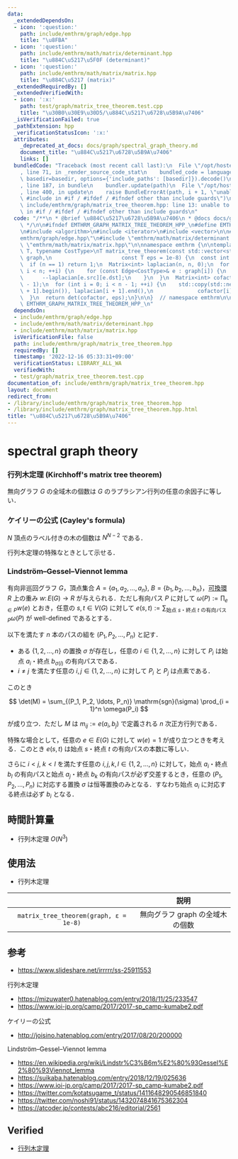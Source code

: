 ```yaml
---
data:
  _extendedDependsOn:
  - icon: ':question:'
    path: include/emthrm/graph/edge.hpp
    title: "\u8FBA"
  - icon: ':question:'
    path: include/emthrm/math/matrix/determinant.hpp
    title: "\u884C\u5217\u5F0F (determinant)"
  - icon: ':question:'
    path: include/emthrm/math/matrix/matrix.hpp
    title: "\u884C\u5217 (matrix)"
  _extendedRequiredBy: []
  _extendedVerifiedWith:
  - icon: ':x:'
    path: test/graph/matrix_tree_theorem.test.cpp
    title: "\u30B0\u30E9\u30D5/\u884C\u5217\u6728\u5B9A\u7406"
  _isVerificationFailed: true
  _pathExtension: hpp
  _verificationStatusIcon: ':x:'
  attributes:
    _deprecated_at_docs: docs/graph/spectral_graph_theory.md
    document_title: "\u884C\u5217\u6728\u5B9A\u7406"
    links: []
  bundledCode: "Traceback (most recent call last):\n  File \"/opt/hostedtoolcache/Python/3.9.16/x64/lib/python3.9/site-packages/onlinejudge_verify/documentation/build.py\"\
    , line 71, in _render_source_code_stat\n    bundled_code = language.bundle(stat.path,\
    \ basedir=basedir, options={'include_paths': [basedir]}).decode()\n  File \"/opt/hostedtoolcache/Python/3.9.16/x64/lib/python3.9/site-packages/onlinejudge_verify/languages/cplusplus.py\"\
    , line 187, in bundle\n    bundler.update(path)\n  File \"/opt/hostedtoolcache/Python/3.9.16/x64/lib/python3.9/site-packages/onlinejudge_verify/languages/cplusplus_bundle.py\"\
    , line 400, in update\n    raise BundleErrorAt(path, i + 1, \"unable to process\
    \ #include in #if / #ifdef / #ifndef other than include guards\")\nonlinejudge_verify.languages.cplusplus_bundle.BundleErrorAt:\
    \ include/emthrm/graph/matrix_tree_theorem.hpp: line 13: unable to process #include\
    \ in #if / #ifdef / #ifndef other than include guards\n"
  code: "/**\n * @brief \u884C\u5217\u6728\u5B9A\u7406\n * @docs docs/graph/spectral_graph_theory.md\n\
    \ */\n\n#ifndef EMTHRM_GRAPH_MATRIX_TREE_THEOREM_HPP_\n#define EMTHRM_GRAPH_MATRIX_TREE_THEOREM_HPP_\n\
    \n#include <algorithm>\n#include <iterator>\n#include <vector>\n\n#include \"\
    emthrm/graph/edge.hpp\"\n#include \"emthrm/math/matrix/determinant.hpp\"\n#include\
    \ \"emthrm/math/matrix/matrix.hpp\"\n\nnamespace emthrm {\n\ntemplate <typename\
    \ T, typename CostType>\nT matrix_tree_theorem(const std::vector<std::vector<Edge<CostType>>>&\
    \ graph,\n                      const T eps = 1e-8) {\n  const int n = graph.size();\n\
    \  if (n == 1) return 1;\n  Matrix<int> laplacian(n, n, 0);\n  for (int i = 0;\
    \ i < n; ++i) {\n    for (const Edge<CostType>& e : graph[i]) {\n      ++laplacian[e.src][e.src];\n\
    \      --laplacian[e.src][e.dst];\n    }\n  }\n  Matrix<int> cofactor(n - 1, n\
    \ - 1);\n  for (int i = 0; i < n - 1; ++i) {\n    std::copy(std::next(laplacian[i\
    \ + 1].begin()), laplacian[i + 1].end(),\n              cofactor[i].begin());\n\
    \  }\n  return det(cofactor, eps);\n}\n\n}  // namespace emthrm\n\n#endif  //\
    \ EMTHRM_GRAPH_MATRIX_TREE_THEOREM_HPP_\n"
  dependsOn:
  - include/emthrm/graph/edge.hpp
  - include/emthrm/math/matrix/determinant.hpp
  - include/emthrm/math/matrix/matrix.hpp
  isVerificationFile: false
  path: include/emthrm/graph/matrix_tree_theorem.hpp
  requiredBy: []
  timestamp: '2022-12-16 05:33:31+09:00'
  verificationStatus: LIBRARY_ALL_WA
  verifiedWith:
  - test/graph/matrix_tree_theorem.test.cpp
documentation_of: include/emthrm/graph/matrix_tree_theorem.hpp
layout: document
redirect_from:
- /library/include/emthrm/graph/matrix_tree_theorem.hpp
- /library/include/emthrm/graph/matrix_tree_theorem.hpp.html
title: "\u884C\u5217\u6728\u5B9A\u7406"
---
```

# spectral graph theory


### 行列木定理 (Kirchhoff's matrix tree theorem)

無向グラフ $G$ の全域木の個数は $G$ のラプラシアン行列の任意の余因子に等しい．


### ケイリーの公式 (Cayley's formula)

$N$ 頂点のラベル付きの木の個数は $N^{N - 2}$ である．

行列木定理の特殊なときとして示せる．


### Lindström–Gessel–Viennot lemma

有向非巡回グラフ $G$，頂点集合 $A = \lbrace a_1, a_2, \ldots, a_n \rbrace,\ B = \lbrace b_1, b_2, \ldots, b_n \rbrace$，[可換環](../../.verify-helper/docs/static/algebraic_structure.md) $R$ 上の重み $w \colon E(G) \to R$ が与えられる．ただし有向パス $P$ に対して $\omega(P) \mathrel{:=} \prod_{e \in P} w(e)$ とおき，任意の $s, t \in V(G)$ に対して $e(s, t) \mathrel{:=} \sum_{\text{始点 } s \text{・終点 } t \text{ の有向パス } P} \omega(P)$ が well-defined であるとする．

以下を満たす $n$ 本のパスの組を $(P_1, P_2, \ldots, P_n)$ と記す．

- ある $\lbrace 1, 2, \ldots, n \rbrace$ の置換 $\sigma$ が存在し，任意の $i \in \lbrace 1, 2, \ldots, n \rbrace$ に対して $P_i$ は始点 $a_i$・終点 $b_{\sigma(i)}$ の有向パスである．
- $i \neq j$ を満たす任意の $i, j \in \lbrace 1, 2, \ldots, n \rbrace$ に対して $P_i$ と $P_j$ は点素である．

このとき

$$
  \det(M) = \sum_{(P_1, P_2, \ldots, P_n)} \mathrm{sgn}(\sigma) \prod_{i = 1}^n \omega(P_i)
$$

が成り立つ．ただし $M$ は $m_{ij} \mathrel{:=} e(a_i, b_j)$ で定義される $n$ 次正方行列である．

特殊な場合として，任意の $e \in E(G)$ に対して $w(e) = 1$ が成り立つときを考える．このとき $e(s, t)$ は始点 $s$・終点 $t$ の有向パスの本数に等しい．

さらに $i < j,\ k < l$ を満たす任意の $i, j, k, l \in \lbrace 1, 2, \ldots, n \rbrace$ に対して，始点 $a_i$・終点 $b_l$ の有向パスと始点 $a_j$・終点 $b_k$ の有向パスが必ず交差するとき，任意の $(P_1, P_2, \ldots, P_n)$ に対応する置換 $\sigma$ は恒等置換のみとなる．すなわち始点 $a_i$ に対応する終点は必ず $b_i$ となる．


## 時間計算量

- 行列木定理 $O(N^3)$


## 使用法

- 行列木定理

||説明|
|:--:|:--:|
|`matrix_tree_theorem(graph, ε = 1e-8)`|無向グラフ $\mathrm{graph}$ の全域木の個数|


## 参考

- https://www.slideshare.net/irrrrr/ss-25911553

行列木定理
- https://mizuwater0.hatenablog.com/entry/2018/11/25/233547
- https://www.ioi-jp.org/camp/2017/2017-sp_camp-kumabe2.pdf

ケイリーの公式
- http://joisino.hatenablog.com/entry/2017/08/20/200000

Lindström–Gessel–Viennot lemma
- https://en.wikipedia.org/wiki/Lindstr%C3%B6m%E2%80%93Gessel%E2%80%93Viennot_lemma
- https://suikaba.hatenablog.com/entry/2018/12/19/025636
- https://www.ioi-jp.org/camp/2017/2017-sp_camp-kumabe2.pdf
- https://twitter.com/kotatsugame_t/status/1411648290546851840
- https://twitter.com/noshi91/status/1432074841675362304
- https://atcoder.jp/contests/abc216/editorial/2561


## Verified

- [行列木定理](https://atcoder.jp/contests/jsc2021/submissions/21877707)
